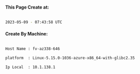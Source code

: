 
   
#### This Page Create at:

```bash

2023-05-09 - 07:43:58 UTC

```

#### Create By Machine:

```bash

Host Name : fv-az338-646

platform  : Linux-5.15.0-1036-azure-x86_64-with-glibc2.35

Ip Local  : 10.1.138.1

```

